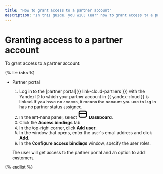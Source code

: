 ```yaml
---
title: "How to grant access to a partner account"
description: "In this guide, you will learn how to grant access to a partner account"
---
```


# Granting access to a partner account

To grant access to a partner account:

{% list tabs %}

- Partner portal

  1. Log in to the [partner portal]({{ link-cloud-partners }}) with the Yandex ID to which your partner account in {{ yandex-cloud }} is linked. If you have no access, it means the account you use to log in has no partner status assigned.
  1. In the left-hand panel, select ![icon](../../../_assets/console-icons/layout-header-side-content.svg) **Dashboard**.
  1. Click the **Access bindings** tab.
  1. In the top-right corner, click **Add user**.
  1. In the window that opens, enter the user's email address and click **Add**.
  1. In the **Configure access bindings** window, specify the user [roles](../../../iam/concepts/access-control/roles.md).

  The user will get access to the partner portal and an option to add customers.

{% endlist %}